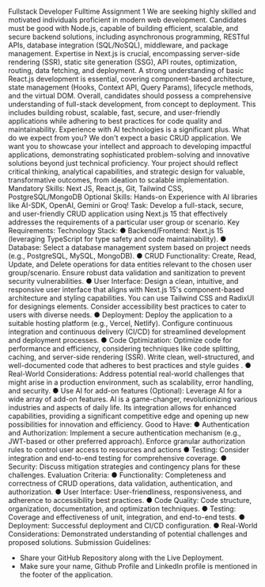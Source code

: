 Fullstack Developer Fulltime Assignment 1
We are seeking highly skilled and motivated individuals proficient
in modern web development. Candidates must be good with Node.js,
capable of building efficient, scalable, and secure backend
solutions, including asynchronous programming, RESTful APIs,
database integration (SQL/NoSQL), middleware, and package
management.
Expertise in Next.js is crucial, encompassing server-side rendering
(SSR), static site generation (SSG), API routes, optimization,
routing, data fetching, and deployment.
A strong understanding of basic React.js development is essential,
covering component-based architecture, state management (Hooks,
Context API, Query Params), lifecycle methods, and the virtual DOM.
Overall, candidates should possess a comprehensive understanding of
full-stack development, from concept to deployment. This includes
building robust, scalable, fast, secure, and user-friendly
applications while adhering to best practices for code quality and
maintainability. Experience with AI technologies is a significant
plus.
What do we expect from you?
We don't expect a basic CRUD application. We want you to showcase
your intellect and approach to developing impactful applications,
demonstrating sophisticated problem-solving and innovative solutions
beyond just technical proficiency. Your project should reflect
critical thinking, analytical capabilities, and strategic design for
valuable, transformative outcomes, from ideation to scalable
implementation.
Mandatory Skills:
Next JS, React.js, Git, Tailwind CSS, PostgreSQL/MongoDB
Optional Skills:
Hands-on Experience with AI libraries like AI-SDK, OpenAI, Gemini or
Groq!
Task:
Develop a full-stack, secure, and user-friendly CRUD application
using Next.js 15 that effectively addresses the requirements of a
particular user group or scenario.
Key Requirements:
Technology Stack:
● Backend/Frontend: Next.js 15 (leveraging TypeScript for type
safety and code maintainability).
● Database: Select a database management system based on project
needs (e.g., PostgreSQL, MySQL, MongoDB).
● CRUD Functionality: Create, Read, Update, and Delete
operations for data entities relevant to the chosen user
group/scenario. Ensure robust data validation and sanitization
to prevent security vulnerabilities.
● User Interface: Design a clean, intuitive, and responsive user
interface that aligns with Next.js 15's component-based
architecture and styling capabilities. You can use Tailwind
CSS and RadixUI for designings elements. Consider
accessibility best practices to cater to users with diverse
needs.
● Deployment: Deploy the application to a suitable hosting
platform (e.g., Vercel, Netlify). Configure continuous
integration and continuous delivery (CI/CD) for streamlined
development and deployment processes.
● Code Optimization: Optimize code for performance and
efficiency, considering techniques like code splitting,
caching, and server-side rendering (SSR). Write clean,
well-structured, and well-documented code that adheres to best
practices and style guides .
● Real-World Considerations: Address potential real-world
challenges that might arise in a production environment, such
as scalability, error handling, and security.
● Use AI for add-on features (Optional): Leverage AI for a wide
array of add-on features. AI is a game-changer,
revolutionizing various industries and aspects of daily life.
Its integration allows for enhanced capabilities, providing a
significant competitive edge and opening up new possibilities
for innovation and efficiency.
Good to Have:
● Authentication and Authorization: Implement a secure
authentication mechanism (e.g., JWT-based or other preferred
approach). Enforce granular authorization rules to control
user access to resources and actions
● Testing: Consider integration and end-to-end testing for
comprehensive coverage.
● Security: Discuss mitigation strategies and contingency plans
for these challenges.
Evaluation Criteria:
● Functionality: Completeness and correctness of CRUD
operations, data validation, authentication, and
authorization.
● User Interface: User-friendliness, responsiveness, and
adherence to accessibility best practices.
● Code Quality: Code structure, organization, documentation, and
optimization techniques.
● Testing: Coverage and effectiveness of unit, integration, and
end-to-end tests.
● Deployment: Successful deployment and CI/CD configuration. ●
Real-World Considerations: Demonstrated understanding of
potential challenges and proposed solutions.
Submission Guidelines:
- Share your GitHub Repository along with the Live Deployment.
- Make sure your name, Github Profile and LinkedIn profile is
mentioned in the footer of the application.